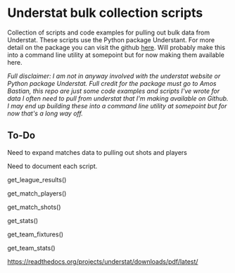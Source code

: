 # Understat bulk collection scripts

Collection of scripts and code examples for pulling out bulk data from Understat. These scripts use the Python package Understant. For more detail on the package you can visit the github [here](https://github.com/amosbastian/understat). Will probably make this into a command line utility at somepoint but for now making them available here.

_Full disclaimer: I am not in anyway involved with the understat website or Python package Understat. Full credit for the package must go to Amos Bastian, this repo are just some code examples and scripts I've wrote for data I often need to pull from understat that I'm making available on Github. I may end up building these into a command line utility at somepoint but for now that's a long way off._

## To-Do

Need to expand matches data to pulling out shots and players

Need to document each script.

get_league_results()

get_match_players()

get_match_shots()

get_stats() 

get_team_fixtures()

get_team_stats() 


https://readthedocs.org/projects/understat/downloads/pdf/latest/
